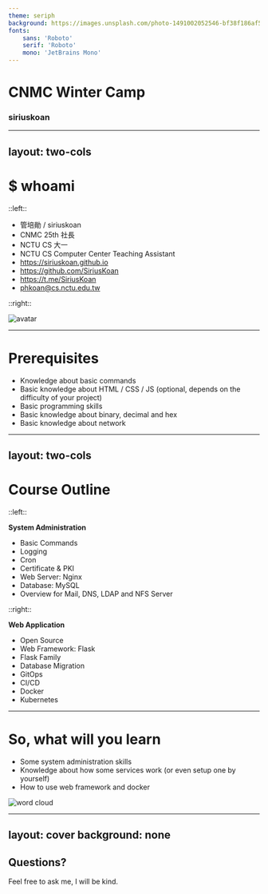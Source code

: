 ```yaml
---
theme: seriph
background: https://images.unsplash.com/photo-1491002052546-bf38f186af56?ixlib=rb-1.2.1&ixid=MnwxMjA3fDB8MHxwaG90by1wYWdlfHx8fGVufDB8fHx8&auto=format&fit=crop&w=1208&q=80
fonts:
    sans: 'Roboto'
    serif: 'Roboto'
    mono: 'JetBrains Mono'
---
```


# CNMC Winter Camp
### siriuskoan

---
layout: two-cols
---

# $ whoami

::left::

- 管培勛 / siriuskoan
- CNMC 25th 社長
- NCTU CS 大一
- NCTU CS Computer Center Teaching Assistant
- https://siriuskoan.github.io
- https://github.com/SiriusKoan
- https://t.me/SiriusKoan
- phkoan@cs.nctu.edu.tw

::right::

![avatar](/avatar.jpg)

---

# Prerequisites
- Knowledge about basic commands
- Basic knowledge about HTML / CSS / JS (optional, depends on the difficulty of your project)
- Basic programming skills
- Basic knowledge about binary, decimal and hex
- Basic knowledge about network

<!-- In NCTU CS, a course called SA requires students learn intro to programming and intro to network -->

---
layout: two-cols
---

# Course Outline

::left::

**System Administration**

- Basic Commands
- Logging
- Cron
- Certificate & PKI
- Web Server: Nginx
- Database: MySQL
- Overview for Mail, DNS, LDAP and NFS Server

::right::

**Web Application**

- Open Source
- Web Framework: Flask
- Flask Family
- Database Migration
- GitOps
- CI/CD
- Docker
- Kubernetes

<!-- The details of project will be announced at the end of the course -->

---

# So, what will you learn

- Some system administration skills
- Knowledge about how some services work (or even setup one by yourself)
- How to use web framework and docker

![word cloud](/word_cloud.png)

---
layout: cover
background: none
---

## Questions?
Feel free to ask me, I will be kind.
